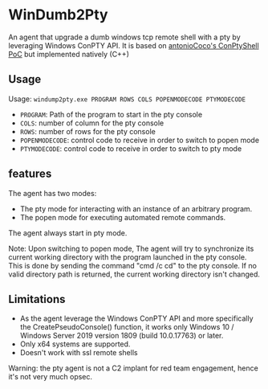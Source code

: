 # WinDumb2Pty

An agent that upgrade a dumb windows tcp remote shell with a pty by leveraging Windows ConPTY API.
It is based on [antonioCoco's ConPtyShell PoC](https://github.com/antonioCoco/ConPtyShell) but implemented natively (C++)

## Usage

Usage: `windump2pty.exe PROGRAM ROWS COLS POPENMODECODE PTYMODECODE`

* `PROGRAM`: Path of the program to start in the pty console
* `COLS`: number of column for the pty console
* `ROWS`: number of rows for the pty console
* `POPENMODECODE`: control code to receive in order to switch to popen mode
* `PTYMODECODE`: control code to receive in order to switch to pty mode


## features

The agent has two modes:
* The pty mode for interacting with an instance of an arbitrary program.
* The popen mode for executing automated remote commands.

The agent always start in pty mode.

Note: Upon switching to popen mode, The agent will try to synchronize its current working directory with the program launched in the pty console. This is done by sending the command "cmd /c cd" to the pty console. 
If no valid directory path is returned, the current working directory isn't changed.


## Limitations

* As the agent leverage the Windows ConPTY API and more specifically the CreatePseudoConsole() function, it works only Windows 10 / Windows Server 2019 version 1809 (build 10.0.17763) or later.
* Only x64 systems are supported.
* Doesn't work with ssl remote shells

Warning: the pty agent is not a C2 implant for red team engagement, hence it's not very much opsec.

